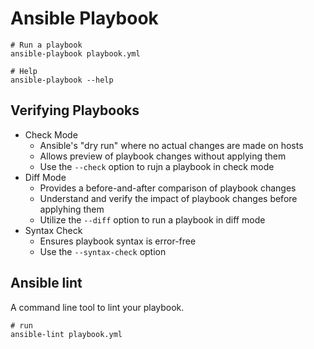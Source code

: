 # Ansible Playbook

```shell
# Run a playbook
ansible-playbook playbook.yml
```

```shell
# Help
ansible-playbook --help
```

## Verifying Playbooks

- Check Mode
  - Ansible's "dry run" where no actual changes are made on hosts
  - Allows preview of playbook changes without applying them
  - Use the `--check` option to rujn a playbook in check mode
- Diff Mode
  - Provides a before-and-after comparison of playbook changes
  - Understand and verify the impact of playbook changes before applyhing them
  - Utilize the `--diff` option to run a playbook in diff mode
- Syntax Check
  - Ensures playbook syntax is error-free
  - Use the `--syntax-check` option

## Ansible lint

A command line tool to lint your playbook.

```shell
# run
ansible-lint playbook.yml
```
